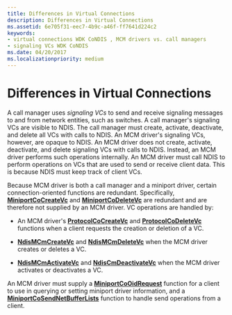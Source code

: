 ```yaml
---
title: Differences in Virtual Connections
description: Differences in Virtual Connections
ms.assetid: 6e705f31-eec7-4b9c-a46f-ff7641d224c2
keywords:
- virtual connections WDK CoNDIS , MCM drivers vs. call managers
- signaling VCs WDK CoNDIS
ms.date: 04/20/2017
ms.localizationpriority: medium
---
```


# Differences in Virtual Connections





A call manager uses *signaling VCs* to send and receive signaling messages to and from network entities, such as switches. A call manager's signaling VCs are visible to NDIS. The call manager must create, activate, deactivate, and delete all VCs with calls to NDIS. An MCM driver's signaling VCs, however, are opaque to NDIS. An MCM driver does not create, activate, deactivate, and delete signaling VCs with calls to NDIS. Instead, an MCM driver performs such operations internally. An MCM driver must call NDIS to perform operations on VCs that are used to send or receive client data. This is because NDIS must keep track of client VCs.

Because MCM driver is both a call manager and a miniport driver, certain connection-oriented functions are redundant. Specifically, [**MiniportCoCreateVc**](https://docs.microsoft.com/windows-hardware/drivers/ddi/ndis/nc-ndis-miniport_co_create_vc) and [**MiniportCoDeleteVc**](https://docs.microsoft.com/windows-hardware/drivers/ddi/ndis/nc-ndis-miniport_co_delete_vc) are redundant and are therefore not supplied by an MCM driver. VC operations are handled by:

-   An MCM driver's [**ProtocolCoCreateVc**](https://docs.microsoft.com/windows-hardware/drivers/ddi/ndis/nc-ndis-protocol_co_create_vc) and [**ProtocolCoDeleteVc**](https://docs.microsoft.com/windows-hardware/drivers/ddi/ndis/nc-ndis-protocol_co_delete_vc) functions when a client requests the creation or deletion of a VC.

-   [**NdisMCmCreateVc**](https://docs.microsoft.com/windows-hardware/drivers/ddi/ndis/nf-ndis-ndismcmcreatevc) and [**NdisMCmDeleteVc**](https://docs.microsoft.com/windows-hardware/drivers/ddi/ndis/nf-ndis-ndismcmdeletevc) when the MCM driver creates or deletes a VC.

-   [**NdisMCmActivateVc**](https://docs.microsoft.com/windows-hardware/drivers/ddi/ndis/nf-ndis-ndismcmactivatevc) and [**NdisCmDeactivateVc**](https://docs.microsoft.com/windows-hardware/drivers/ddi/ndis/nf-ndis-ndiscmdeactivatevc) when the MCM driver activates or deactivates a VC.

An MCM driver must supply a [**MiniportCoOidRequest**](https://docs.microsoft.com/windows-hardware/drivers/ddi/ndis/nc-ndis-miniport_co_oid_request) function for a client to use in querying or setting miniport driver information, and a [**MiniportCoSendNetBufferLists**](https://docs.microsoft.com/windows-hardware/drivers/ddi/ndis/nc-ndis-miniport_co_send_net_buffer_lists) function to handle send operations from a client.

 

 





